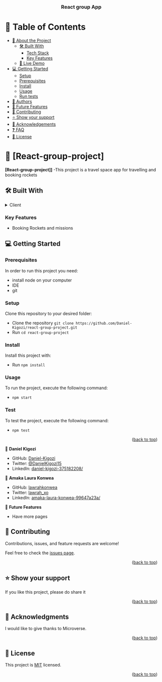 <a name="readme-top"></a>

<div align="center">

  
  <br/>

  <h3><b>React group App</b></h3>

</div>


# 📗 Table of Contents

- [📖 About the Project](#about-project)
  - [🛠 Built With](#built-with)
    - [Tech Stack](#tech-stack)
    - [Key Features](#key-features)
  - [🚀 Live Demo](#live-demo)
- [💻 Getting Started](#getting-started)
  - [Setup](#setup)
  - [Prerequisites](#prerequisites)
  - [Install](#install)
  - [Usage](#usage)
  - [Run tests](#run-tests)
- [👥 Authors](#authors)
- [🔭 Future Features](#future-features)
- [🤝 Contributing](#contributing)
- [⭐️ Show your support](#support)
- [🙏 Acknowledgements](#acknowledgements)
- [❓ FAQ](#faq)
- [📝 License](#license)

<!-- PROJECT DESCRIPTION -->

# 📖 [React-group-project] <a name="about-project"></a>


**[React-group-project]]** 
-This project is a travel space app for travelling and booking rockets

## 🛠 Built With <a name="built-with"></a>

<details>
<summary>Client</summary>
  <ul>
    <li>React</li>
  </ul>
</details>

<!-- Features -->

### Key Features <a name="key-features"></a>




 - Booking Rockets and missions


<!-- GETTING STARTED -->

## 💻 Getting Started <a name="getting-started"></a>


### Prerequisites

In order to run this project you need:

- install node on your computer
- IDE
- git


### Setup

Clone this repository to your desired folder:
- Clone the repository `git clone https://github.com/Daniel-Kigozi/react-group-project.git`
- Run `cd react-group-project`


### Install

Install this project with:
- Run `npm install`

### Usage

To run the project, execute the following command:
- `npm start`

### Test

To test the project, execute the following command:
- `npm test`

<p align="right">(<a href="#readme-top">back to top</a>)</p>

<!-- AUTHORS -->

👤 **Daniel Kigozi**

- GitHub: [Daniel-Kigozi](https://github.com/Daniel-Kigozi)
- Twitter: [@DanielKigozi15](https://twitter.com/@DanielKigozi15)
- LinkedIn: [daniel-kigozi-375182208/](https://www.linkedin.com/in/daniel-kigozi-375182208/)


👤 **Amaka Laura Konwea**

- GitHub: [lawrahkonwea](https://github.com/lawrahkonwea)
- Twitter: [lawrah_xo](https://twitter.com/lawrah_xo)
- LinkedIn: [amaka-laura-konwea-99647a23a/](https://www.linkedin.com/in/amaka-laura-konwea-99647a23a/)


🔭 **Future Features**
- Have more pages


<!-- CONTRIBUTING -->

## 🤝 Contributing <a name="contributing"></a>

Contributions, issues, and feature requests are welcome!

Feel free to check the [issues page](../../issues/).

<p align="right">(<a href="#readme-top">back to top</a>)</p>

<!-- SUPPORT -->

## ⭐️ Show your support <a name="support"></a>


If you like this project, please do share it

<p align="right">(<a href="#readme-top">back to top</a>)</p>

<!-- ACKNOWLEDGEMENTS -->

## 🙏 Acknowledgments <a name="acknowledgements"></a>


I would like to give thanks to Microverse.

<!-- FAQ (optional) -->


<p align="right">(<a href="#readme-top">back to top</a>)</p>

<!-- LICENSE -->

## 📝 License <a name="license"></a>

This project is [MIT](https://github.com/Daniel-Kigozi/Mobile-First/blob/my-html/LICENSE.md) licensed.

<p align="right">(<a href="#readme-top">back to top</a>)</p>